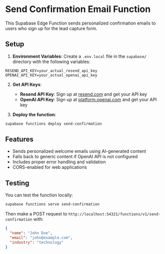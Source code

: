 # Send Confirmation Email Function

This Supabase Edge Function sends personalized confirmation emails to users who sign up for the lead capture form.

## Setup

1. **Environment Variables**: Create a `.env.local` file in the `supabase/` directory with the following variables:

```env
RESEND_API_KEY=your_actual_resend_api_key
OPENAI_API_KEY=your_actual_openai_api_key
```

2. **Get API Keys**:
   - **Resend API Key**: Sign up at [resend.com](https://resend.com) and get your API key
   - **OpenAI API Key**: Sign up at [platform.openai.com](https://platform.openai.com) and get your API key

3. **Deploy the function**:
```bash
supabase functions deploy send-confirmation
```

## Features

- Sends personalized welcome emails using AI-generated content
- Falls back to generic content if OpenAI API is not configured
- Includes proper error handling and validation
- CORS-enabled for web applications

## Testing

You can test the function locally:
```bash
supabase functions serve send-confirmation
```

Then make a POST request to `http://localhost:54321/functions/v1/send-confirmation` with:
```json
{
  "name": "John Doe",
  "email": "john@example.com", 
  "industry": "technology"
}
```